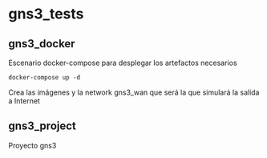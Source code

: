 # gns3_tests

## gns3_docker

Escenario docker-compose para desplegar los artefactos necesarios

```
docker-compose up -d
```

Crea las imágenes y la network gns3_wan que será la que simulará la salida a Internet

## gns3_project

Proyecto gns3
